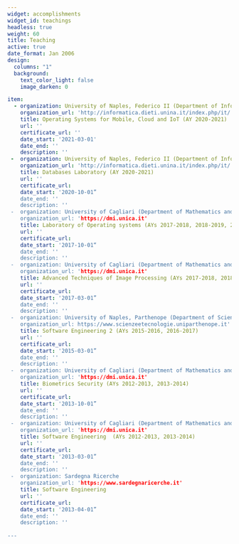 ```yaml
---
widget: accomplishments
widget_id: teachings
headless: true
weight: 60
title: Teaching
active: true
date_format: Jan 2006
design:
  columns: "1"
  background:
    text_color_light: false
    image_darken: 0

item:
  - organization: University of Naples, Federico II (Department of Information Technology and Electrical Engineering)
    organization_url: 'http://informatica.dieti.unina.it/index.php/it/'
    title: Operating Systems for Mobile, Cloud and IoT (AY 2020-2021)
    url: ''
    certificate_url: '' 
    date_start: '2021-03-01'
    date_end: ''
    description: ''
 -  organization: University of Naples, Federico II (Department of Information Technology and Electrical Engineering)
    organization_url: 'http://informatica.dieti.unina.it/index.php/it/'
    title: Databases Laboratory (AY 2020-2021)
    url: ''
    certificate_url: 
    date_start: '2020-10-01”
    date_end: ''
    description: ''
 -  organization: University of Cagliari (Department of Mathematics and Computer Sciences)
    organization_url: 'https://dmi.unica.it'
    title: Laboratory of Operating systems (AYs 2017-2018, 2018-2019, 2019-2020)
    url: ''
    certificate_url: 
    date_start: '2017-10-01“
    date_end: ''
    description: ''
 -  organization: University of Cagliari (Department of Mathematics and Computer Sciences)
    organization_url: 'https://dmi.unica.it'
    title: Advanced Techniques of Image Processing (AYs 2017-2018, 2018-2019, 2019-2020)
    url: ''
    certificate_url: 
    date_start: '2017-03-01”
    date_end: ''
    description: ''
 -  organization: University of Naples, Parthenope (Department of Sciences and Technologies)
    organization_url: https://www.scienzeetecnologie.uniparthenope.it'
    title: Software Engineering 2 (AYs 2015-2016, 2016-2017)
    url: ''
    certificate_url: 
    date_start: '2015-03-01”
    date_end: ''
    description: ''
 -  organization: University of Cagliari (Department of Mathematics and Computer Sciences)
    organization_url: 'https://dmi.unica.it'
    title: Biometrics Security (AYs 2012-2013, 2013-2014)
    url: ''
    certificate_url: 
    date_start: '2013-10-01”
    date_end: ''
    description: ''
 -  organization: University of Cagliari (Department of Mathematics and Computer Sciences)
    organization_url: 'https://dmi.unica.it'
    title: Software Engineering  (AYs 2012-2013, 2013-2014)
    url: ''
    certificate_url: 
    date_start: '2013-03-01”
    date_end: ''
    description: ''
 -  organization: Sardegna Ricerche
    organization_url: 'https://www.sardegnaricerche.it'
    title: Software Engineering
    url: ''
    certificate_url: 
    date_start: '2013-04-01”
    date_end: ''
    description: ''
  
---
```

